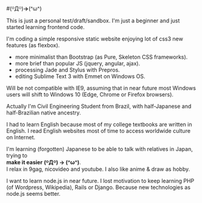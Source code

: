 #(ᴼДᴼ)**→**(^ω^)

This is just a personal test/draft/sandbox.
I'm just a beginner and just started learning frontend code.

I'm coding a simple responsive static website enjoying lot of css3 new features (as flexbox).
* more minimalist than Bootstrap (as Pure, Skeleton CSS frameworks).
* more brief than popular JS (jquery, angular, ajax).
* processing Jade and Stylus with Prepros.
* editing Sublime Text 3 with Emmet on Windows OS.

Will be not compatible with IE9, assuming that in near future most Windows users will shift to Windows 10 (Edge, Chrome or Firefox browsers). 

Actually I'm Civil Engineering Student from Brazil, with half-Japanese and half-Brazilian native ancestry.

I had to learn English because most of my college textbooks are written in English. I read English websites most of time to access worldwide culture on Internet.

I'm learning (forgotten) Japanese to be able to talk with relatives in Japan, trying to <br />**make it easier** **(ᴼДᴼ) → (^ω^)**.<br />I relax in 9gag, nicovideo and youtube. I also like anime & draw as hobby.

I want to learn node.js in near future. I lost motivation to keep learning PHP (of Wordpress, Wikipedia), Rails or Django. Because new technologies as node.js seems better.
